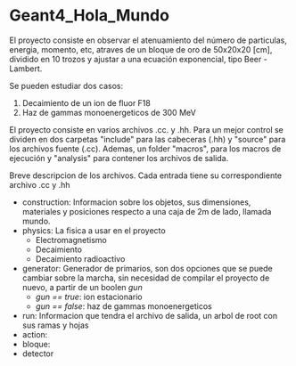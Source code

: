 # Geant4_Hola_Mundo

El proyecto consiste en observar el atenuamiento del número de particulas, energia, momento, etc,  atraves de un bloque de oro de 50x20x20 [cm], dividido en 10 trozos y ajustar a una ecuación exponencial, tipo Beer - Lambert. 

Se pueden estudiar dos casos:

1. Decaimiento de un ion de fluor F18
2. Haz de gammas monoenergeticos de 300 MeV

El proyecto consiste en varios archivos .cc. y .hh. Para un mejor control se dividen en dos carpetas "include" para las cabeceras (.hh) y "source" para los archivos fuente (.cc). Ademas, un folder "macros", para los macros de ejecución y "analysis" para contener los archivos de salida.

Breve descripcion de los archivos. Cada entrada tiene su correspondiente archivo .cc y .hh

- construction: Informacion sobre los objetos, sus dimensiones, materiales y posiciones respecto a una caja de 2m de lado, llamada mundo.
- physics: La fisica a usar en el proyecto
    - Electromagnetismo
    - Decaimiento
    - Decaimiento radioactivo
- generator: Generador de primarios, son dos opciones que se puede cambiar sobre la marcha, sin necesidad de compilar el proyecto de nuevo, a partir de un boolen *gun*
    - *gun == true*: ion estacionario
    - *gun == false*: haz de gammas monoenergeticos
- run: Informacion que tendra el archivo de salida, un arbol de root con sus ramas y hojas
- action:
- bloque: 
- detector
